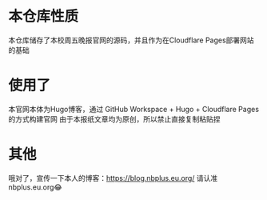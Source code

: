 # 本仓库性质
本仓库储存了本校周五晚报官网的源码，并且作为在Cloudflare Pages部署网站的基础
# 使用了
本官网本体为Hugo博客，通过 GitHub Workspace + Hugo + Cloudflare Pages 的方式构建官网
由于本报纸文章均为原创，所以禁止直接复制粘贴捏
# 其他
哦对了，宣传一下本人的博客：https://blog.nbplus.eu.org/
请认准nbplus.eu.org😂